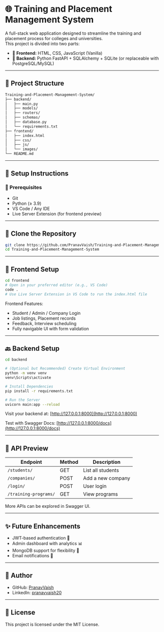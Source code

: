 # 🌐 Training and Placement Management System

A full-stack web application designed to streamline the training and placement process for colleges and universities.  
This project is divided into two parts:

- 🎨 **Frontend:** HTML, CSS, JavaScript (Vanilla)
- 🚀 **Backend:** Python FastAPI + SQLAlchemy + SQLite (or replaceable with PostgreSQL/MySQL)

---

## 📁 Project Structure

```bash
Training-and-Placement-Management-System/
├── backend/
│   ├── main.py
│   ├── models/
│   ├── routers/
│   ├── schemas/
│   ├── database.py
│   └── requirements.txt
├── frontend/
│   ├── index.html
│   ├── css/
│   ├── js/
│   └── images/
└── README.md
```

---

## 🚀 Setup Instructions

### 🧩 Prerequisites

- Git
- Python (≥ 3.9)
- VS Code / Any IDE
- Live Server Extension (for frontend preview)

---

## 🔧 Clone the Repository

```bash
git clone https://github.com/PranavVaish/Training-and-Placement-Management-System.git
cd Training-and-Placement-Management-System
```

---

## 🎯 Frontend Setup

```bash
cd frontend
# Open in your preferred editor (e.g., VS Code)
code .
# Use Live Server Extension in VS Code to run the index.html file
```

Frontend Features:

- Student / Admin / Company Login
- Job listings, Placement records
- Feedback, Interview scheduling
- Fully navigable UI with form validation

---

## 🔙 Backend Setup

```bash
cd backend

# (Optional but Recommended) Create Virtual Environment
python -m venv venv
venv\Scripts\activate

# Install Dependencies
pip install -r requirements.txt

# Run the Server
uvicorn main:app --reload
```

Visit your backend at: [http://127.0.0.1:8000](http://127.0.0.1:8000)

Test with Swagger Docs: [http://127.0.0.1:8000/docs](http://127.0.0.1:8000/docs)

---

## 🧪 API Preview

| Endpoint | Method | Description |
|----------|--------|-------------|
| `/students/` | GET | List all students |
| `/companies/` | POST | Add a new company |
| `/login/` | POST | User login |
| `/training-programs/` | GET | View programs |

More APIs can be explored in Swagger UI.

---

## ✨ Future Enhancements

- JWT-based authentication 🔐
- Admin dashboard with analytics 📊
- MongoDB support for flexibility 🌱
- Email notifications 📧

---

## 👤 Author

- GitHub: [PranavVaish](https://github.com/PranavVaish)
- LinkedIn: [pranavvaish20](https://www.linkedin.com/in/pranavvaish20/)

---

## 📝 License

This project is licensed under the MIT License.
